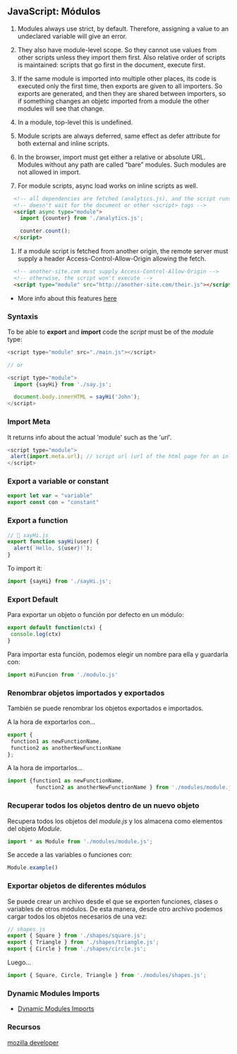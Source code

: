 ## JavaScript: Módulos

1. Modules always use strict, by default. Therefore, assigning a value to an undeclared variable will give an error.

1. They also have module-level scope. So they cannot use values from other scripts unless they import them first. Also relative order of scripts is maintained: scripts that go first in the document, execute first.

1. If the same module is imported into multiple other places, its code is executed only the first time, then exports are given to all importers. So exports are generated, and then they are shared between importers, so if something changes an objetc imported from a module the other modules will see that change.

1. In a module, top-level this is undefined.

1. Module scripts are always deferred, same effect as defer attribute for both external and inline scripts.

1. In the browser, import must get either a relative or absolute URL. Modules without any path are called “bare” modules. Such modules are not allowed in import.

1. For module scripts, async load works on inline scripts as well.

  ``` html
    <!-- all dependencies are fetched (analytics.js), and the script runs -->
    <!-- doesn't wait for the document or other <script> tags -->
    <script async type="module">
      import {counter} from './analytics.js';

      counter.count();
    </script>
  ```

1. If a module script is fetched from another origin, the remote server must supply a header Access-Control-Allow-Origin allowing the fetch.

  ``` html
    <!-- another-site.com must supply Access-Control-Allow-Origin -->
    <!-- otherwise, the script won't execute -->
    <script type="module" src="http://another-site.com/their.js"></script>
  ```

 + More info about this features [here](https://javascript.info/modules-intro#core-module-features)

### Syntaxis

To be able to __export__ and __import__ code the _script_ must be of the _module_ type:

``` js
<script type="module" src="./main.js"></script>

// or

<script type="module">
  import {sayHi} from './say.js';

  document.body.innerHTML = sayHi('John');
</script>
```

### Import Meta

 It returns info about the actual 'module' such as the '_url_'.

 ``` js
<script type="module">
  alert(import.meta.url); // script url (url of the html page for an inline script)
</script>
 ```

### Export a variable or constant

``` js
export let var = "variable"
export const con = "constant"
```

### Export a function

``` js
// 📁 sayHi.js
export function sayHi(user) {
  alert(`Hello, ${user}!`);
}
```

To import it:

``` js
import {sayHi} from './sayHi.js';
```

### Export Default

 Para exportar un objeto o función por defecto en un módulo:

 ``` js
export default function(ctx) {
  console.log(ctx)
}
 ```

Para importar esta función, podemos elegir un nombre para ella y guardarla con:

 ``` js
import miFuncion from './modulo.js'
 ```

### Renombrar objetos importados y exportados

 También se puede renombrar los objetos exportados e importados.

 A la hora de exportarlos con...

 ``` js
 export {
  function1 as newFunctionName,
  function2 as anotherNewFunctionName
};
```

A la hora de importarlos...

```js
import {function1 as newFunctionName,
         function2 as anotherNewFunctionName } from './modules/module.js';
```

### Recuperar todos los objetos dentro de un nuevo objeto

Recupera todos los objetos del _module.js_ y los almacena como elementos del objeto _Module_.


``` js
import * as Module from './modules/module.js';
```
 Se accede a las variables o funciones con:

 ``` js
 Module.example()
 ```

### Exportar objetos de diferentes módulos

 Se puede crear un archivo desde el que se exporten funciones, clases o variables de otros módulos. De esta manera, desde otro archivo podemos cargar todos los objetos necesarios de una vez:

 ``` js
 // shapes.js
export { Square } from './shapes/square.js';
export { Triangle } from './shapes/triangle.js';
export { Circle } from './shapes/circle.js';
```

Luego...

``` js
import { Square, Circle, Triangle } from './modules/shapes.js';

```
 ### Dynamic Modules Imports

  + [Dynamic Modules Imports](https://javascript.info/modules-dynamic-imports)
 ### Recursos
 [mozilla developer](https://developer.mozilla.org/es/docs/Web/JavaScript/Guide/M%C3%B3dulos)